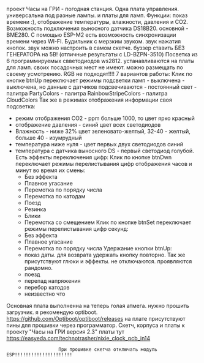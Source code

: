 проект Часы на ГРИ - погодная станция.
Одна плата управления. универсальна под разные лампы. и платы для ламп.
Функции: показ времени :), отображение температуры, влажности, давления и СО2. Возможность подключения выносного датчика DS18B20. основной - BME280.
С помощью ESP-M2 есть возможность синхронизации времени через WI-FI.
Будильник с мерзким звуком. звук нажатия кнопок. звук можно настроить в самом скетче. буззер ставить БЕЗ ГЕНЕРАТОРА на 5В! (отличные результаты с LD-BZPN-3510)
Посветка из 6 программируемых свветодиодов ws2812. устанавливаются на платы для ламп. своих посадочных мест не имеют. можно размещать по своему усмотрению. RGB не подходят!!!!
7 вариантов работы: 
Клик по кнопке btnUp переключает режимы подсветки ламп
    - выключена
    - выключена, но данные с датчиков подсвечиваются
    - постоянный свет
    - палитра PartyColors
    - палитра RainbowStripeColors
    - палитра CloudColors
   Так же в режимах отображения информации своя подсветка:
   - режим отображения СО2 - ppm больше 1000, то цвет ярко красный
   - отображение давления - синий цвет всех светодиодов
   - Влажность - ниже 32% цвет зеленовато-желтый, 32-40 - желтый, больше 40 - изумрудный
   - температура ниже нуля - цвет первых двух светодиодов синий
   - температура с датчика выносного DS - первый светодиод голубой.
   Есть эффекты переключения цифр:
Клик по кнопке btnDwn переключает режимы перелистывания цифр отображения часов и минут во время их смены:
      - Без эффекта
      - Плавное угасание
      - Перемотка по порядку числа
      - Перемотка по катодам
      - Поезд
      - Резинка
      - Блики
      - Перемотка со смещением
 Клик по кнопке btnSet переключает режимы перелистывания цифр секунд:
      - Без эффекта
      - Плавное угасание
      - Перемотка по порядку числа
Удержание кнопки btnUp:
      - показ даты.
для возврата удержать кнопку повторно.
Так же присутствуют глюки и эффекты. не отключаются. проявляются рандомно. 
      - поезд
      - перепад напряжения
      - перебор катодов
      - неизвестно что

Основная плата выполненна на  теперь голая атмега. нужно прошить загрузчик. я рекомендую optiboot.
https://github.com/Optiboot/optiboot/releases
на плате присутствуют пины для прошивки через программатор.
Скетч, корпуса и платы к проекту "Часы на ГРИ версия 2.3"
платы тут https://easyeda.com/technotrasher/nixie_clock_pcb_in14



                       При прошивке скетча отключать модуль ESP!!!!!!!!!!!!!!!!!!!!!
